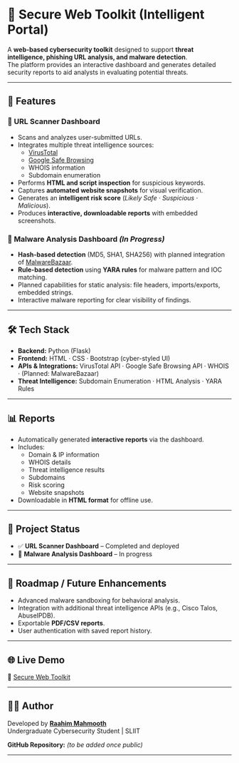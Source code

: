 # 🔐 Secure Web Toolkit (Intelligent Portal)

A **web-based cybersecurity toolkit** designed to support **threat intelligence, phishing URL analysis, and malware detection**.  
The platform provides an interactive dashboard and generates detailed security reports to aid analysts in evaluating potential threats.  

---

## 🚀 Features

### 🔗 URL Scanner Dashboard
- Scans and analyzes user-submitted URLs.  
- Integrates multiple threat intelligence sources:  
  - [VirusTotal](https://www.virustotal.com/)  
  - [Google Safe Browsing](https://safebrowsing.google.com/)  
  - WHOIS information  
  - Subdomain enumeration  
- Performs **HTML and script inspection** for suspicious keywords.  
- Captures **automated website snapshots** for visual verification.  
- Generates an **intelligent risk score** (*Likely Safe · Suspicious · Malicious*).  
- Produces **interactive, downloadable reports** with embedded screenshots.  

### 🦠 Malware Analysis Dashboard *(In Progress)*
- **Hash-based detection** (MD5, SHA1, SHA256) with planned integration of [MalwareBazaar](https://bazaar.abuse.ch/).  
- **Rule-based detection** using **YARA rules** for malware pattern and IOC matching.  
- Planned capabilities for static analysis: file headers, imports/exports, embedded strings.  
- Interactive malware reporting for clear visibility of findings.  

---

## 🛠️ Tech Stack
- **Backend:** Python (Flask)  
- **Frontend:** HTML · CSS · Bootstrap (cyber-styled UI)  
- **APIs & Integrations:** VirusTotal API · Google Safe Browsing API · WHOIS · (Planned: MalwareBazaar)  
- **Threat Intelligence:** Subdomain Enumeration · HTML Analysis · YARA Rules  

---

## 📊 Reports
- Automatically generated **interactive reports** via the dashboard.  
- Includes:  
  - Domain & IP information  
  - WHOIS details  
  - Threat intelligence results  
  - Subdomains  
  - Risk scoring  
  - Website snapshots  
- Downloadable in **HTML format** for offline use.  

---

## 📂 Project Status
- ✅ **URL Scanner Dashboard** – Completed and deployed  
- 🔄 **Malware Analysis Dashboard** – In progress  

---

## 📌 Roadmap / Future Enhancements
- Advanced malware sandboxing for behavioral analysis.  
- Integration with additional threat intelligence APIs (e.g., Cisco Talos, AbuseIPDB).  
- Exportable **PDF/CSV reports**.  
- User authentication with saved report history.  

---

## 🌐 Live Demo
🔗 [Secure Web Toolkit](https://web-production-6aa3.up.railway.app)  

---

## 👨‍💻 Author
Developed by **[Raahim Mahmooth](https://www.linkedin.com/in/raahim-mahmooth/)**  
Undergraduate Cybersecurity Student | SLIIT  

**GitHub Repository:** *(to be added once public)*  

---
